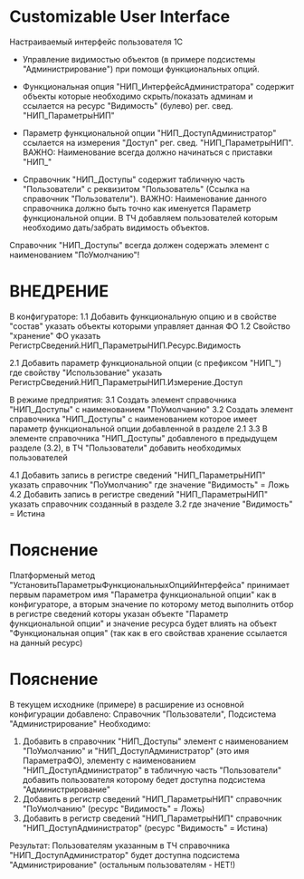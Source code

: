 # Customizable User Interface
Настраиваемый интерфейс пользователя 1C

* Управление видимостью объектов (в примере подсистемы "Администрирование") при помощи функциональных опций.

- Функциональная опция "НИП_ИнтерфейсАдминистратора" содержит объекты которые необходимо скрыть/показать админам и ссылается на ресурс "Видимость" (булево) рег. свед. "НИП_ПараметрыНИП"

- Параметр функциональной опции "НИП_ДоступАдминистратор" ссылается на измерения "Доступ" рег. свед. "НИП_ПараметрыНИП". ВАЖНО: Наименование всегда должно начинаться с приставки "НИП_"

- Справочник "НИП_Доступы" содержит табличную часть "Пользователи" с реквизитом "Пользователь" (Ссылка на справочник "Пользователи"). ВАЖНО: Наименование данного справочника должно быть точно как именуется Параметр функциональной опции. В ТЧ добавляем пользователей которым необходимо дать/забрать видимость объектов.

Справочник "НИП_Доступы" всегда должен содержать элемент с наименованием "ПоУмолчанию"!

# ВНЕДРЕНИЕ

В конфигураторе:
  1.1 Добавить функциональную опцию и в свойстве "состав" указать объекты которыми управляет данная ФО
  1.2 Свойство "хранение" ФО указать РегистрСведений.НИП_ПараметрыНИП.Ресурс.Видимость
  
  2.1 Добавить параметр функциональной опции (с префиксом "НИП_") где свойству "Использование" указать РегистрСведений.НИП_ПараметрыНИП.Измерение.Доступ

В режиме предприятия:
  3.1 Создать элемент справочника "НИП_Доступы" с наименованием "ПоУмолчанию"
  3.2 Создать элемент справочника "НИП_Доступы" с наименованием которое имеет параметр функциональной опции добавленной в разделе 2.1
  3.3 В элементе справочника "НИП_Доступы" добавленого в предыдущем разделе (3.2), в ТЧ "Пользователи" добавить необходимых пользователей
  
  4.1 Добавить запись в регистре сведений "НИП_ПараметрыНИП" указать справочник "ПоУмолчанию" где значение "Видимость" = Ложь
  4.2 Добавить запись в регистре сведений "НИП_ПараметрыНИП" указать справочник созданный в разделе 3.2 где значение "Видимость" = Истина

# Пояснение
  Платформеный метод "УстановитьПараметрыФункциональныхОпцийИнтерфейса" принимает первым параметром имя "Параметра функциональной опции" как в конфигураторе, а вторым 
  значение по которому метод выполнить отбор в регистре сведений которы указан объекте "Параметр функциональной опции" и значение ресурса будет влиять на объект "Функциональная опция" (так как в его свойствав хранение ссылается на данный ресурс)

# Пояснение
 В текущем исходнике (примере) в расширение из основной конфигурации добавлено:
  Справочник "Пользователи", Подсистема "Администрирование"
 Необходимо:
1. Добавить в справочник "НИП_Доступы" элемент с наименованием "ПоУмолчанию" и "НИП_ДоступАдминистратор" (это имя ПараметраФО), элементу с наименованием "НИП_ДоступАдминистратор" в табличную часть "Пользователи" добавить пользователя которому бедет доступна подсистема "Администрирование"
2. Добавить в регистр сведений "НИП_ПараметрыНИП" справочник "ПоУмолчанию" (ресурс "Видимость" = Ложь)
3. Добавить в регистр сведений "НИП_ПараметрыНИП" справочник "НИП_ДоступАдминистратор" (ресурс "Видимость" = Истина)

Результат:
  Пользователям указанным в ТЧ справочника "НИП_ДоступАдминистратор" будет доступна подсистема "Администрирование" (остальным пользователям - НЕТ!)
